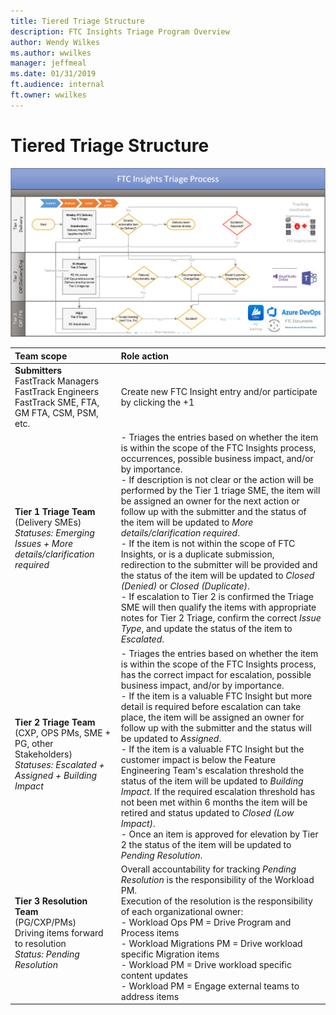 ```yaml
---
title: Tiered Triage Structure
description: FTC Insights Triage Program Overview
author: Wendy Wilkes
ms.author: wwilkes
manager: jeffmeal
ms.date: 01/31/2019
ft.audience: internal
ft.owner: wwilkes
---
```

# Tiered Triage Structure
![High-level traige flow](media/triage-flow.png)

| Team scope | Role action |
| :-------------- | :---------------- |
| **Submitters**<br>FastTrack Managers<br>FastTrack Engineers<br>FastTrack SME, FTA, GM FTA, CSM, PSM, etc. | Create new FTC Insight entry and/or participate by clicking the +1 |
| **Tier 1 Triage Team**<br> (Delivery SMEs) <br>*Statuses: Emerging Issues + More details/clarification required* | - Triages the entries based on whether the item is within the scope of the FTC Insights process, occurrences, possible business impact, and/or by importance.<br> - If description is not clear or the action will be performed by the Tier 1 triage SME, the item will be assigned an owner for the next action or follow up with the submitter and the status of the item will be updated to *More details/clarification required*.<br> - If the item is not within the scope of FTC Insights, or is a duplicate submission, redirection to the submitter will be provided and the status of the item will be updated to *Closed (Denied)* or *Closed (Duplicate)*.<br> - If escalation to Tier 2 is confirmed the Triage SME will then qualify the items with appropriate notes for Tier 2 Triage, confirm the correct *Issue Type*, and update the status of the item to *Escalated*. |
| **Tier 2 Triage Team**<br> (CXP, OPS PMs, SME + PG, other Stakeholders)<br>  *Statuses: Escalated + Assigned + Building Impact* | - Triages the entries based on whether the item is within the scope of the FTC Insights process, has the correct impact for escalation, possible business impact, and/or by importance.<br> - If the item is a valuable FTC Insight but more detail is required before escalation can take place, the item will be assigned an owner for follow up with the submitter and the status will be updated to *Assigned*.<br> - If the item is a valuable FTC Insight but the customer impact is below the Feature Engineering Team's escalation threshold the status of the item will be updated to *Building Impact*. If the required escalation threshold has not been met within 6 months the item will be retired and status updated to *Closed (Low Impact)*.<br> - Once an item is approved for elevation by Tier 2 the status of the item will be updated to *Pending Resolution*. |
| **Tier 3 Resolution Team**<br>  (PG/CXP/PMs)<br> Driving items forward to resolution<br> *Status: Pending Resolution* | Overall accountability for tracking *Pending Resolution* is the responsibility of the Workload PM.<br> Execution of the resolution is the responsibility of each organizational owner: <br> - Workload Ops PM  = Drive Program and Process items<br> - Workload Migrations PM = Drive workload specific Migration items<br> - Workload PM = Drive workload specific content updates<br> - Workload PM = Engage external teams to address items |
